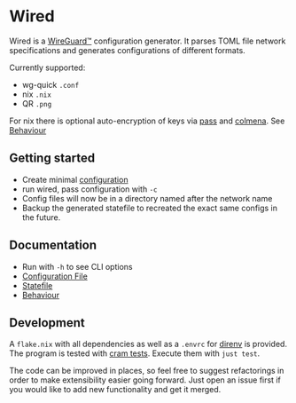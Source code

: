 # Wired


Wired is a [WireGuard™](https://wireguard.com) configuration generator.
It parses TOML file network specifications and generates configurations of different formats.

Currently supported:

- wg-quick `.conf`
- nix `.nix`
- QR `.png`

For nix there is optional auto-encryption of keys via [pass](https://www.passwordstore.org) and [colmena](https://colmena.cli.rs/). See [Behaviour](./docs/behaviour.md)

## Getting started

- Create minimal [configuration](./docs/configuration.md)
- run wired, pass configuration with `-c`
- Config files will now be in a directory named after the network name
- Backup the generated statefile to recreated the exact same configs in the
  future.

## Documentation

- Run with `-h` to see CLI options
- [Configuration File](./docs/configuration.md)
- [Statefile](./docs/statefile.md)
- [Behaviour](./docs/behaviour.md)


## Development
A `flake.nix` with all dependencies as well as a `.envrc` for [direnv](https://direnv.net) is provided.
The program is tested with [cram tests](https://bitheap.org/cram/). Execute them with `just test`.

The code can be improved in places, so feel free to suggest refactorings in order to make extensibility easier going forward.
Just open an issue first if you would like to add new functionality and get it merged.
